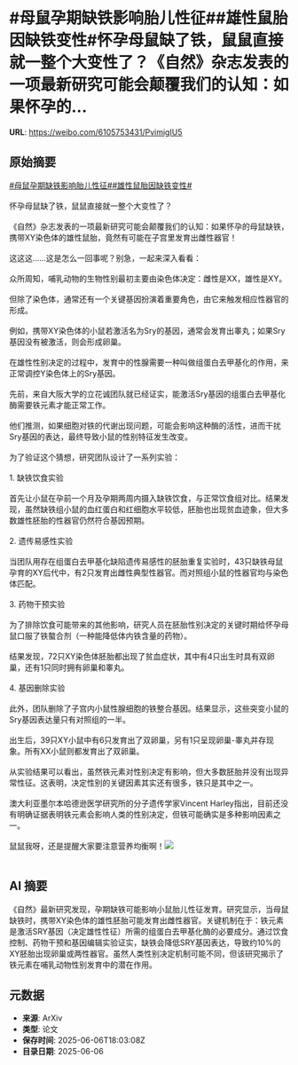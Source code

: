 # #母鼠孕期缺铁影响胎儿性征##雄性鼠胎因缺铁变性#怀孕母鼠缺了铁，鼠鼠直接就一整个大变性了？《自然》杂志发表的一项最新研究可能会颠覆我们的认知：如果怀孕的...

**URL**: https://weibo.com/6105753431/PvimigIU5

## 原始摘要

<a href="https://m.weibo.cn/search?containerid=231522type%3D1%26t%3D10%26q%3D%23%E6%AF%8D%E9%BC%A0%E5%AD%95%E6%9C%9F%E7%BC%BA%E9%93%81%E5%BD%B1%E5%93%8D%E8%83%8E%E5%84%BF%E6%80%A7%E5%BE%81%23&amp;extparam=%23%E6%AF%8D%E9%BC%A0%E5%AD%95%E6%9C%9F%E7%BC%BA%E9%93%81%E5%BD%B1%E5%93%8D%E8%83%8E%E5%84%BF%E6%80%A7%E5%BE%81%23" data-hide=""><span class="surl-text">#母鼠孕期缺铁影响胎儿性征#</span></a><a href="https://m.weibo.cn/search?containerid=231522type%3D1%26t%3D10%26q%3D%23%E9%9B%84%E6%80%A7%E9%BC%A0%E8%83%8E%E5%9B%A0%E7%BC%BA%E9%93%81%E5%8F%98%E6%80%A7%23&amp;extparam=%23%E9%9B%84%E6%80%A7%E9%BC%A0%E8%83%8E%E5%9B%A0%E7%BC%BA%E9%93%81%E5%8F%98%E6%80%A7%23" data-hide=""><span class="surl-text">#雄性鼠胎因缺铁变性#</span></a><br><br>怀孕母鼠缺了铁，鼠鼠直接就一整个大变性了？<br><br>《自然》杂志发表的一项最新研究可能会颠覆我们的认知：如果怀孕的母鼠缺铁，携带XY染色体的雄性鼠胎，竟然有可能在子宫里发育出雌性器官！<br><br>这这这……这是怎么一回事呢？别急，一起来深入看看：<br><br>众所周知，哺乳动物的生物性别最初主要由染色体决定：雌性是XX，雄性是XY。<br><br>但除了染色体，通常还有一个关键基因扮演着重要角色，由它来触发相应性器官的形成。<br><br>例如，携带XY染色体的小鼠若激活名为Sry的基因，通常会发育出睾丸；如果Sry基因没有被激活，则会形成卵巢。<br><br>在雄性性别决定的过程中，发育中的性腺需要一种叫做组蛋白去甲基化的作用，来正常调控Y染色体上的Sry基因。<br><br>先前，来自大阪大学的立花诚团队就已经证实，能激活Sry基因的组蛋白去甲基化酶需要铁元素才能正常工作。<br><br>他们推测，如果细胞对铁的代谢出现问题，可能会影响这种酶的活性，进而干扰Sry基因的表达，最终导致小鼠的性别特征发生改变。<br><br>为了验证这个猜想，研究团队设计了一系列实验：<br><br>1. 缺铁饮食实验<br><br>首先让小鼠在孕前一个月及孕期两周内摄入缺铁饮食，与正常饮食组对比。结果发现，虽然缺铁组小鼠的血红蛋白和红细胞水平较低，胚胎也出现贫血迹象，但大多数雄性胚胎的性器官仍然符合基因预期。<br><br>2. 遗传易感性实验<br><br>当团队用存在组蛋白去甲基化缺陷遗传易感性的胚胎重复实验时，43只缺铁母鼠孕育的XY后代中，有2只发育出雌性典型性器官。而对照组小鼠的性器官均与染色体匹配。<br><br>3. 药物干预实验<br><br>为了排除饮食可能带来的其他影响，研究人员在胚胎性别决定的关键时期给怀孕母鼠口服了铁螯合剂（一种能降低体内铁含量的药物）。<br><br>结果发现，72只XY染色体胚胎都出现了贫血症状，其中有4只出生时具有双卵巢，还有1只同时拥有卵巢和睾丸。<br><br>4. 基因删除实验<br><br>此外，团队删除了子宫内小鼠性腺细胞的铁整合基因。结果显示，这些突变小鼠的Sry基因表达量只有对照组的一半。<br><br>出生后，39只XY小鼠中有6只发育出了双卵巢，另有1只呈现卵巢-睾丸并存现象。所有XX小鼠则都发育出了双卵巢。<br><br>从实验结果可以看出，虽然铁元素对性别决定有影响，但大多数胚胎并没有出现异常性征。这表明，决定性别的关键因素其实还有很多，铁只是其中之一。<br><br>澳大利亚墨尔本哈德逊医学研究所的分子遗传学家Vincent Harley指出，目前还没有明确证据表明铁元素会影响人类的性别决定，但铁可能确实是多种影响因素之一。<br><br>鼠鼠我呀，还是提醒大家要注意营养均衡啊！<img style="" src="https://tvax3.sinaimg.cn/large/006Fd7o3gy1i25q8vcdzmj30lb0byn0m.jpg" referrerpolicy="no-referrer"><br><br>

## AI 摘要

《自然》最新研究发现，孕期缺铁可能影响小鼠胎儿性征发育。研究显示，当母鼠缺铁时，携带XY染色体的雄性胚胎可能发育出雌性器官。关键机制在于：铁元素是激活SRY基因（决定雄性性征）所需的组蛋白去甲基化酶的必要成分。通过饮食控制、药物干预和基因编辑实验证实，缺铁会降低SRY基因表达，导致约10%的XY胚胎出现卵巢或两性器官。虽然人类性别决定机制可能不同，但该研究揭示了铁元素在哺乳动物性别发育中的潜在作用。

## 元数据

- **来源**: ArXiv
- **类型**: 论文
- **保存时间**: 2025-06-06T18:03:08Z
- **目录日期**: 2025-06-06
